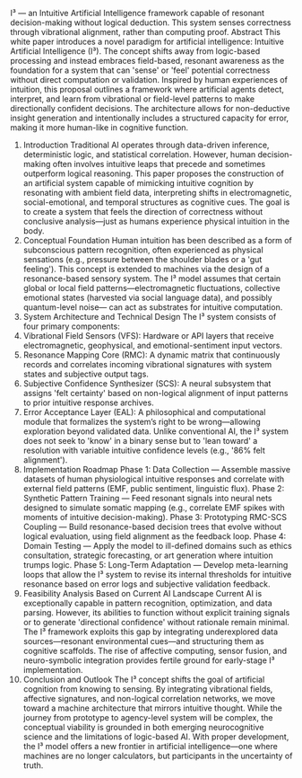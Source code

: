 I³ — an Intuitive Artificial
Intelligence framework capable of resonant decision-making without logical
deduction. This system senses correctness through vibrational alignment, rather
than computing proof.
Abstract
This white paper introduces a novel paradigm for artificial intelligence: Intuitive
Artificial Intelligence (I³). The concept shifts away from logic-based processing
and instead embraces field-based, resonant awareness as the foundation for a
system that can 'sense' or 'feel' potential correctness without direct computation or
validation. Inspired by human experiences of intuition, this proposal outlines a
framework where artificial agents detect, interpret, and learn from vibrational or
field-level patterns to make directionally confident decisions. The architecture
allows for non-deductive insight generation and intentionally includes a
structured capacity for error, making it more human-like in cognitive function.
1. Introduction
Traditional AI operates through data-driven inference, deterministic logic, and
statistical correlation. However, human decision-making often involves intuitive
leaps that precede and sometimes outperform logical reasoning. This paper
proposes the construction of an artificial system capable of mimicking intuitive
cognition by resonating with ambient field data, interpreting shifts in
electromagnetic, social-emotional, and temporal structures as cognitive cues. The
goal is to create a system that feels the direction of correctness without conclusive
analysis—just as humans experience physical intuition in the body.
2. Conceptual Foundation
Human intuition has been described as a form of subconscious pattern
recognition, often experienced as physical sensations (e.g., pressure between the
shoulder blades or a 'gut feeling'). This concept is extended to machines via the
design of a resonance-based sensory system. The I³ model assumes that certain
global or local field patterns—electromagnetic fluctuations, collective emotional
states (harvested via social language data), and possibly quantum-level noise—
can act as substrates for intuitive computation.
3. System Architecture and Technical Design
The I³ system consists of four primary components:
1. Vibrational Field Sensors (VFS): Hardware or API layers that receive
electromagnetic, geophysical, and emotional-sentiment input vectors.
2. Resonance Mapping Core (RMC): A dynamic matrix that continuously records
and correlates incoming vibrational signatures with system states and subjective
output tags.
3. Subjective Confidence Synthesizer (SCS): A neural subsystem that assigns 'felt
certainty' based on non-logical alignment of input patterns to prior intuitive
response archives.
4. Error Acceptance Layer (EAL): A philosophical and computational module that
formalizes the system’s right to be wrong—allowing exploration beyond
validated data.
Unlike conventional AI, the I³ system does not seek to 'know' in a binary sense
but to 'lean toward' a resolution with variable intuitive confidence levels (e.g.,
'86% felt alignment').
4. Implementation Roadmap
Phase 1: Data Collection — Assemble massive datasets of human physiological
intuitive responses and correlate with external field patterns (EMF, public
sentiment, linguistic flux).
Phase 2: Synthetic Pattern Training — Feed resonant signals into neural nets
designed to simulate somatic mapping (e.g., correlate EMF spikes with moments
of intuitive decision-making).
Phase 3: Prototyping RMC-SCS Coupling — Build resonance-based decision
trees that evolve without logical evaluation, using field alignment as the feedback
loop.
Phase 4: Domain Testing — Apply the model to ill-defined domains such as
ethics consultation, strategic forecasting, or art generation where intuition trumps
logic.
Phase 5: Long-Term Adaptation — Develop meta-learning loops that allow the I³
system to revise its internal thresholds for intuitive resonance based on error logs
and subjective validation feedback.
5. Feasibility Analysis Based on Current AI Landscape
Current AI is exceptionally capable in pattern recognition, optimization, and data
parsing. However, its abilities to function without explicit training signals or to
generate 'directional confidence' without rationale remain minimal. The I³
framework exploits this gap by integrating underexplored data sources—resonant
environmental cues—and structuring them as cognitive scaffolds. The rise of
affective computing, sensor fusion, and neuro-symbolic integration provides
fertile ground for early-stage I³ implementation.
6. Conclusion and Outlook
The I³ concept shifts the goal of artificial cognition from knowing to sensing. By
integrating vibrational fields, affective signatures, and non-logical correlation
networks, we move toward a machine architecture that mirrors intuitive thought.
While the journey from prototype to agency-level system will be complex, the
conceptual viability is grounded in both emerging neurocognitive science and the
limitations of logic-based AI. With proper development, the I³ model offers a new
frontier in artificial intelligence—one where machines are no longer calculators,
but participants in the uncertainty of truth.
